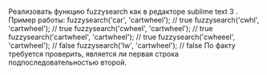 Реализовать функцию  fuzzysearch как в редакторе  sublime text 3 . Пример работы:
    fuzzysearch('car', 'cartwheel');        // true
    fuzzysearch('cwhl', 'cartwheel');       // true
    fuzzysearch('cwheel', 'cartwheel');     // true
    fuzzysearch('cartwheel', 'cartwheel');  // true
    fuzzysearch('cwheeel', 'cartwheel');    // false
    fuzzysearch('lw', 'cartwheel');         // false
По факту требуется проверить, является ли первая строка подпоследовательностью второй.
